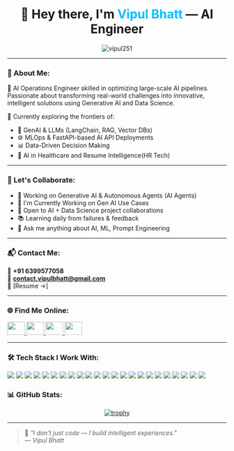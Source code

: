 <h1 align="center">🚀 Hey there, I'm <span style="color:#00BFFF">Vipul Bhatt</span> — AI Engineer </h1>

<p align="center">
  <img src="https://komarev.com/ghpvc/?username=vipul251&label=Profile%20views&color=0e75b6&style=flat" alt="vipul251" />
</p>

---

### 🧠 About Me:

🎯 AI Operations Engineer skilled in optimizing large-scale AI pipelines. Passionate about transforming real-world challenges into innovative, intelligent solutions using Generative AI and Data Science.

🔬 Currently exploring the frontiers of:
- 🌟 GenAI & LLMs (LangChain, RAG, Vector DBs)
- ⚙️ MLOps & FastAPI-based AI API Deployments
- 📊 Data-Driven Decision Making
- 🧠 AI in Healthcare and Resume Intelligence(HR Tech)

---

### 🤝 Let's Collaborate:

- 🤖 Working on Generative AI & Autonomous Agents (AI Agents)
- 🔭 I'm Currently Working on Gen AI Use Cases
- 🤝 Open to AI + Data Science project collaborations
- 📚 Learning daily from failures & feedback
- 💬 Ask me anything about AI, ML, Prompt Engineering

---

### 📬 Contact Me:

📱 **+91 6399577058**  
📧 **contact.vipulbhatt@gmail.com**  
📄 [Resume →]

---

### 🌐 Find Me Online:

<p align="left">
  <a href="https://www.linkedin.com/in/vipul-bhatt-aa068a21b" target="blank">
    <img src="https://raw.githubusercontent.com/rahuldkjain/github-profile-readme-generator/master/src/images/icons/Social/linked-in-alt.svg" height="30" width="40" />
  </a>
  <a href="https://instagram.com/vipul_.bhatt" target="blank">
    <img src="https://raw.githubusercontent.com/rahuldkjain/github-profile-readme-generator/master/src/images/icons/Social/instagram.svg" height="30" width="40" />
  </a>
  <a href="https://twitter.com/vipul_25" target="blank">
    <img src="https://raw.githubusercontent.com/rahuldkjain/github-profile-readme-generator/master/src/images/icons/Social/twitter.svg" height="30" width="40" />
  </a>
  <a href="https://kaggle.com/vipulllll" target="blank">
    <img src="https://raw.githubusercontent.com/rahuldkjain/github-profile-readme-generator/master/src/images/icons/Social/kaggle.svg" height="30" width="40" />
  </a>
</p>

---

### 🛠 Tech Stack I Work With:

<p> 
  <img src="https://img.shields.io/badge/Python-FFD43B?style=flat&logo=python&logoColor=blue"/> 
  <img src="https://img.shields.io/badge/FastAPI-005571?style=flat&logo=fastapi"/> 
  <img src="https://img.shields.io/badge/Streamlit-FF4B4B?style=flat&logo=streamlit&logoColor=white"/> 
  <img src="https://img.shields.io/badge/SQLite3-003B57?style=flat&logo=sqlite&logoColor=white"/> 
  <img src="https://img.shields.io/badge/PostgreSQL-336791?style=flat&logo=postgresql&logoColor=white"/> 
  <img src="https://img.shields.io/badge/Postman-FF6C37?style=flat&logo=postman&logoColor=white"/> 
  <img src="https://img.shields.io/badge/Jira-0052CC?style=flat&logo=jira&logoColor=white"/> 
  <img src="https://img.shields.io/badge/PyTorch-EE4C2C?style=flat&logo=pytorch&logoColor=white"/> 
  <img src="https://img.shields.io/badge/Scikit--Learn-F7931E?style=flat&logo=scikit-learn&logoColor=white"/> 
  <img src="https://img.shields.io/badge/HuggingFace-FCC624?style=flat&logo=huggingface&logoColor=black"/> 
  <img src="https://img.shields.io/badge/LLM-800080?style=flat"/> 
  <img src="https://img.shields.io/badge/LangChain-blueviolet?style=flat"/> 
  <img src="https://img.shields.io/badge/Langflow-9654A4?style=flat"/> 
  <img src="https://img.shields.io/badge/FAISS-0099cc?style=flat"/> 
  <img src="https://img.shields.io/badge/LangGraph-663399?style=flat"/> 
  <img src="https://img.shields.io/badge/CrewAI-FF7F50?style=flat"/> 
  <img src="https://img.shields.io/badge/Groq-101010?style=flat&logo=groq&logoColor=white"/> 
  <img src="https://img.shields.io/badge/n8n-1F72C0?style=flat&logo=n8n&logoColor=white"/> 
  <img src="https://img.shields.io/badge/Docker-2496ED?style=flat&logo=docker&logoColor=white"/> 
  <img src="https://img.shields.io/badge/Neo4j-4581C3?style=flat&logo=neo4j&logoColor=white"/> 
  <img src="https://img.shields.io/badge/Chainlit-4D4DFF?style=flat&logo=chainlit&logoColor=white"/> 
  <img src="https://img.shields.io/badge/DSPy-FF1493?style=flat&logo=data&logoColor=white"/> 
  <img src="https://img.shields.io/badge/OpenAI-412991?style=flat&logo=openai&logoColor=white"/>

</p>


### 📊 GitHub Stats:

<p align="center">
  <a href="https://github.com/ryo-ma/github-profile-trophy">
    <img src="https://github-profile-trophy.vercel.app/?username=vipul251&theme=dracula&row=1&column=7" alt="trophy" />
  </a>
</p>

---

> 🚀 _"I don’t just code — I build intelligent experiences."_  
> — *Vipul Bhatt*

